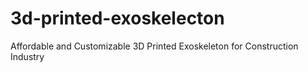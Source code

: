 # 3d-printed-exoskelecton
Affordable and Customizable 3D Printed Exoskeleton for Construction Industry
